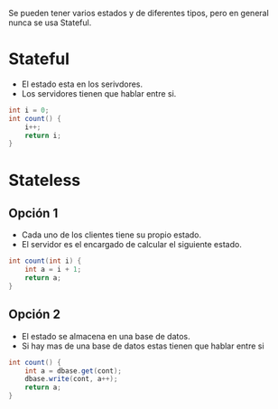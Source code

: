 Se pueden tener varios estados y de diferentes tipos, pero en general nunca se usa Stateful.
# Stateful
- El estado esta en los serivdores.
- Los servidores tienen que hablar entre si.
```Java
int i = 0;
int count() {
	i++;
	return i;
}
```

# Stateless
## Opción 1
- Cada uno de los clientes tiene su propio estado.
- El servidor es el encargado de calcular el siguiente estado.
```Java
int count(int i) {
	int a = i + 1;
	return a;
}
```
## Opción 2
- El estado se almacena en una base de datos.
- Si hay mas de una base de datos estas tienen que hablar entre si
```Java
int count() {
	int a = dbase.get(cont);
	dbase.write(cont, a++);
	return a;
}
```
